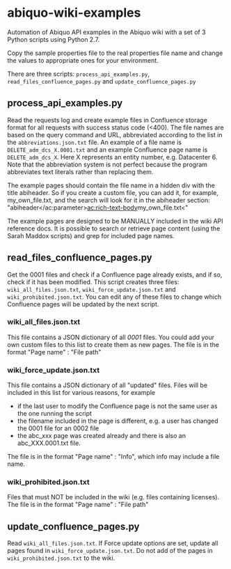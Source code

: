 # abiquo-wiki-examples

Automation of Abiquo API examples in the Abiquo wiki with a set of 3 Python scripts using Python 2.7.

Copy the sample properties file to the real properties file name and change the values to appropriate ones for your environment.

There are three scripts: `process_api_examples.py`, `read_files_confluence_pages.py` and `update_confluence_pages.py`

## process_api_examples.py
Read the requests log and create example files in Confluence storage format for all requests with success status code (<400). The file names are based on the query command and URL, abbreviated according to the list in the `abbreviations.json.txt` file. An example of a file name is `DELETE_adm_dcs_X.0001.txt` and an example Confluence page name is `DELETE_adm_dcs_X`. Here X represents an entity number, e.g. Datacenter 6. Note that the abbreviation system is not perfect because the program abbreviates text literals rather than replacing them.

The example pages should contain the file name in a hidden div with the title abiheader. So if you create a custom file, you can add it, for example, my_own_file.txt, and the search will look for it in the abiheader section: 
"abiheader</ac:parameter><ac:rich-text-body>my_own_file.txt<"

The example pages are designed to be MANUALLY included in the wiki API reference docs. It is possible to search or retrieve page content (using the Sarah Maddox scripts) and grep for included page names.


## read_files_confluence_pages.py
Get the 0001 files and check if a Confluence page already exists, and if so, check if it has been modified. This script creates three files: `wiki_all_files.json.txt`, `wiki_force_update.json.txt` and `wiki_prohibited.json.txt`. You can edit any of these files to change which Confluence pages will be updated by the next script.  

### wiki_all_files.json.txt
This file contains a JSON dictionary of all *0001* files. You could add your own custom files to this list to create them as new pages. The file is in the format "Page name" : "File path"

### wiki_force_update.json.txt 
This file contains a JSON dictionary of all "updated" files. Files will be included in this list for various reasons, for example
  * if the last user to modify the Confluence page is not the same user as the one running the script
  * the filename included in the page is different, e.g. a user has changed the 0001 file for an 0002 file 
  * the abc_xxx page was created already and there is also an abc_XXX.0001.txt file.

The file is in the format "Page name" : "Info", which info may include a file name. 

### wiki_prohibited.json.txt
Files that must NOT be included in the wiki (e.g. files containing licenses). The file is in the format "Page name" : "File path"

## update_confluence_pages.py
Read `wiki_all_files.json.txt`. If Force update options are set, update all pages found in `wiki_force_update.json.txt`. Do not add of the pages in `wiki_prohibited.json.txt` to the wiki.  
